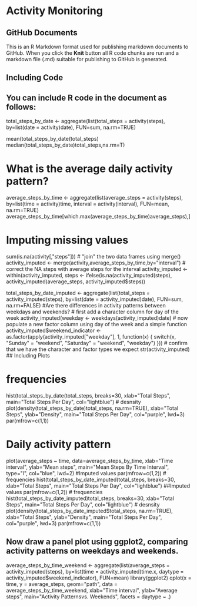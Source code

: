 Activity Monitoring
================

GitHub Documents
----------------

This is an R Markdown format used for publishing markdown documents to GitHub. When you click the **Knit** button all R code chunks are run and a markdown file (.md) suitable for publishing to GitHub is generated.

Including Code
--------------

You can include R code in the document as follows:
--------------------------------------------------

total\_steps\_by\_date &lt;- aggregate(list(total\_steps = activity\(steps),  by=list(date = activity\)date), FUN=sum, na.rm=TRUE)

mean(total\_steps\_by\_date\(total_steps) median(total_steps_by_date\)total\_steps,na.rm=T)

What is the average daily activity pattern?
===========================================

average\_steps\_by\_time &lt;- aggregate(list(average\_steps = activity\(steps),  by=list(time = activity\)time, interval = activity\(interval),  FUN=mean,  na.rm=TRUE) average_steps_by_time[which.max(average_steps_by_time\)average\_steps),\]

Imputing missing values
=======================

sum(is.na(activity\[,"steps"\])) \# "join" the two data frames using merge() activity\_imputed &lt;- merge(activity,average\_steps\_by\_time,by="interval") \# correct the NA steps with average steps for the interval activity\_imputed &lt;- within(activity\_imputed, steps &lt;- ifelse(is.na(activity\_imputed\(steps),  activity_imputed\)average\_steps, activity\_imputed$steps))

total\_steps\_by\_date\_imputed &lt;- aggregate(list(total\_steps = activity\_imputed\(steps),  by=list(date = activity_imputed\)date), FUN=sum, na.rm=FALSE) \#Are there differences in activity patterns between weekdays and weekends? \# first add a character column for day of the week activity\_imputed\(weekday <- weekdays(activity_imputed\)date) \# now populate a new factor column using day of the week and a simple function activity\_imputed$weekend\_indicator &lt;- as.factor(apply(activity\_imputed\["weekday"\], 1, function(x) { switch(x, "Sunday" = "weekend", "Saturday" = "weekend", "weekday") })) \# confirm that we have the character and factor types we expect str(activity\_imputed) \#\# Including Plots

frequencies
===========

hist(total\_steps\_by\_date\(total_steps,  breaks=30,  xlab="Total Steps",  main="Total Steps Per Day",  col="lightblue") # desnsity plot(density(total_steps_by_date\)total\_steps, na.rm=TRUE), xlab="Total Steps", ylab="Density", main="Total Steps Per Day",
 col="purple", lwd=3) par(mfrow=c(1,1))

Daily activity pattern
======================

plot(average\_steps ~ time, data=average\_steps\_by\_time, xlab="Time interval", ylab="Mean steps", main="Mean Steps By Time Interval", type="l", col="blue", lwd=2) \#Imputed values par(mfrow=c(1,2)) \# frequencies hist(total\_steps\_by\_date\_imputed\(total_steps,  breaks=30,  xlab="Total Steps",  main="Total Steps Per Day",  col="lightblue") ##Imputed values par(mfrow=c(1,2)) # frequencies hist(total_steps_by_date_imputed\)total\_steps, breaks=30, xlab="Total Steps", main="Total Steps Per Day", col="lightblue") \# desnsity plot(density(total\_steps\_by\_date\_imputed$total\_steps, na.rm=TRUE), xlab="Total Steps", ylab="Density", main="Total Steps Per Day",
 col="purple", lwd=3) par(mfrow=c(1,1))

Now draw a panel plot using ggplot2, comparing activity patterns on weekdays and weekends.
------------------------------------------------------------------------------------------

average\_steps\_by\_time\_weekend &lt;- aggregate(list(average\_steps = activity\_imputed\(steps),  by=list(time = activity_imputed\)time.x, daytype = activity\_imputed$weekend\_indicator), FUN=mean) library(ggplot2) qplot(x = time, y = average\_steps, geom="path", data = average\_steps\_by\_time\_weekend, xlab="Time interval", ylab="Average steps", main="Activity Patternsvs. Weekends", facets = daytype ~ .)
